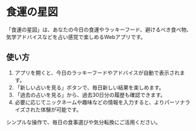 # 食運の星図

「食運の星図」は、あなたの今日の食運やラッキーフード、避けるべき食べ物、気学アドバイスなどを占い感覚で楽しめるWebアプリです。

## 使い方
1. アプリを開くと、今日のラッキーフードやアドバイスが自動で表示されます。
2. 「新しい占いを見る」ボタンで、毎日新しい結果を楽しめます。
3. 「過去の占いを見る」から、過去30日分の履歴も確認できます。
4. 必要に応じてニックネームや趣味などの情報を入力すると、よりパーソナライズされた体験が可能です。

シンプルな操作で、毎日の食事選びや気分転換にご活用ください。 